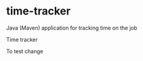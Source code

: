 # time-tracker
Java (Maven) application for tracking time on the job

Time tracker

To test change


